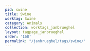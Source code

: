 ```yaml
---
pid: swine
title: Swine
worktag: Swine
category: Animals
collection: worktags_janbrueghel
layout: tagpage_janbrueghel
order: '168'
permalink: "/janbrueghel/tags/swine/"
---
```


